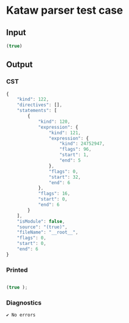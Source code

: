 # Kataw parser test case

## Input

`````js
(true)
`````

## Output

### CST

```javascript
{
    "kind": 122,
    "directives": [],
    "statements": [
        {
            "kind": 120,
            "expression": {
                "kind": 121,
                "expression": {
                    "kind": 24752947,
                    "flags": 96,
                    "start": 1,
                    "end": 5
                },
                "flags": 0,
                "start": 32,
                "end": 6
            },
            "flags": 16,
            "start": 0,
            "end": 6
        }
    ],
    "isModule": false,
    "source": "(true)",
    "fileName": "__root__",
    "flags": 0,
    "start": 0,
    "end": 6
}
```

### Printed

```javascript

(true );
```

### Diagnostics

```javascript
✔ No errors
```

